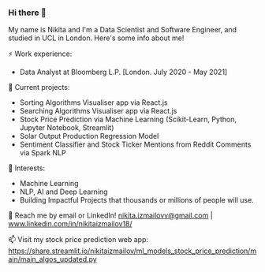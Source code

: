### Hi there 👋

My name is Nikita and I'm a Data Scientist and Software Engineer, and studied in UCL in London. Here's some info about me!

⚡ Work experience: <br>
- Data Analyst at Bloomberg L.P. [London. July 2020 - May 2021]

🔭 Current projects: 
- Sorting Algorithms Visualiser app via React.js
- Searching Algorithms Visualiser app via React.js
- Stock Price Prediction via Machine Learning (Scikit-Learn, Python, Jupyter Notebook, Streamlit)
- Solar Output Production Regression Model
- Sentiment Classifier and Stock Ticker Mentions from Reddit Comments via Spark NLP

🌱 Interests:
- Machine Learning
- NLP, AI and Deep Learning
- Building Impactful Projects that thousands or millions of people will use.

💬 Reach me by email or LinkedIn! nikita.izmailovv@gmail.com | www.linkedin.com/in/nikitaizmailov18/

📫 Visit my stock price prediction web app: https://share.streamlit.io/nikitaizmailov/ml_models_stock_price_prediction/main/main_algos_updated.py
